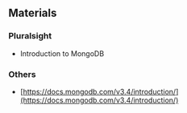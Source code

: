 ## Materials
### Pluralsight
* Introduction to MongoDB

### Others
* [https://docs.mongodb.com/v3.4/introduction/](https://docs.mongodb.com/v3.4/introduction/)